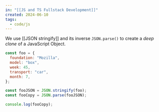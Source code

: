 ```yaml
---
in: "[[JS and TS Fullstack Development]]"
created: 2024-06-10
tags:
  - code/js
---
```

We use [[JSON stringify]] and its inverse `JSON.parse()` to create a _deep clone_ of a JavaScript Object.
 
```js
const foo = {
  foundation: "Mozilla",
  model: "box",
  week: 45,
  transport: "car",
  month: 7,
};

const fooJSON = JSON.stringify(foo);
const fooCopy = JSON.parse(fooJSON);

console.log(fooCopy);
```
